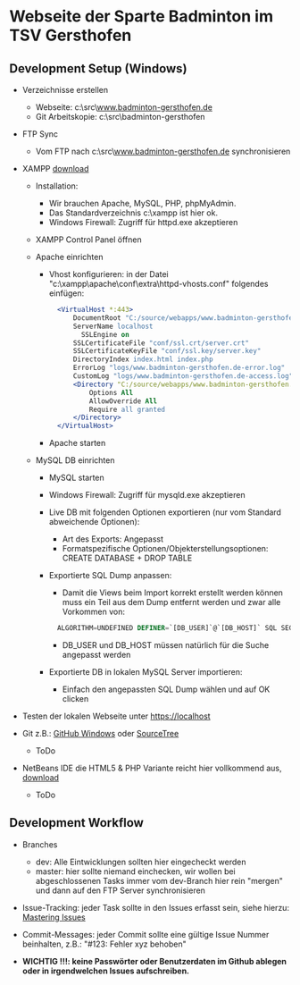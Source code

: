 # Webseite der Sparte Badminton im TSV Gersthofen
## Development Setup (Windows)
- Verzeichnisse erstellen
  - Webseite: c:\src\www.badminton-gersthofen.de
  - Git Arbeitskopie: c:\src\badminton-gersthofen

- FTP Sync
  - Vom FTP nach c:\src\www.badminton-gersthofen.de synchronisieren

- XAMPP [download](https://www.apachefriends.org/de/index.html)
  - Installation:
    - Wir brauchen Apache, MySQL, PHP, phpMyAdmin.
    - Das Standardverzeichnis c:\xampp ist hier ok.
    - Windows Firewall: Zugriff für httpd.exe akzeptieren

  - XAMPP Control Panel öffnen
  - Apache einrichten
    - Vhost konfigurieren: in der Datei "c:\xampp\apache\conf\extra\httpd-vhosts.conf" folgendes einfügen:

      ```apache
        <VirtualHost *:443>
            DocumentRoot "C:/source/webapps/www.badminton-gersthofen.de"
            ServerName localhost
        	  SSLEngine on
            SSLCertificateFile "conf/ssl.crt/server.crt"
            SSLCertificateKeyFile "conf/ssl.key/server.key"
            DirectoryIndex index.html index.php
            ErrorLog "logs/www.badminton-gersthofen.de-error.log"
            CustomLog "logs/www.badminton-gersthofen.de-access.log" common
            <Directory "C:/source/webapps/www.badminton-gersthofen.de">
                Options All
                AllowOverride All
                Require all granted
            </Directory>
        </VirtualHost>
      ```

    - Apache starten

  - MySQL DB einrichten
    - MySQL starten
    - Windows Firewall: Zugriff für mysqld.exe akzeptieren
    - Live DB mit folgenden Optionen exportieren (nur vom Standard abweichende Optionen):
      - Art des Exports: Angepasst
      - Formatspezifische Optionen/Objekterstellungsoptionen:    CREATE DATABASE + DROP TABLE

    - Exportierte SQL Dump anpassen:
      - Damit die Views beim Import korrekt erstellt werden können muss ein Teil aus dem Dump entfernt werden und zwar alle Vorkommen von:

      ```sql
        ALGORITHM=UNDEFINED DEFINER=`[DB_USER]`@`[DB_HOST]` SQL SECURITY DEFINER
      ```

      - DB_USER und DB_HOST müssen natürlich für die Suche angepasst werden

    - Exportierte DB in lokalen MySQL Server importieren:
      - Einfach den angepassten SQL Dump wählen und auf OK clicken

- Testen der lokalen Webseite unter [https://localhost](https://localhost)
- Git z.B.: [GitHub Windows](https://windows.github.com/) oder [SourceTree](https://www.sourcetreeapp.com/)
  - ToDo

- NetBeans IDE die HTML5 & PHP Variante reicht hier vollkommend aus, [download](https://netbeans.org/downloads/)
  - ToDo

## Development Workflow
- Branches
  - dev: Alle Eintwicklungen sollten hier eingecheckt werden
  - master: hier sollte niemand einchecken, wir wollen bei abgeschlossenen Tasks immer vom dev-Branch hier rein "mergen" und dann auf den FTP Server synchronisieren

- Issue-Tracking: jeder Task sollte in den Issues erfasst sein, siehe hierzu: [Mastering Issues](https://guides.github.com/features/issues/)
- Commit-Messages: jeder Commit sollte eine gültige Issue Nummer beinhalten, z.B.: "#123: Fehler xyz behoben"
- **WICHTIG !!!: keine Passwörter oder Benutzerdaten im Github ablegen oder in irgendwelchen Issues aufschreiben.**
